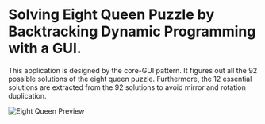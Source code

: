 # Solving Eight Queen Puzzle by Backtracking Dynamic Programming with a GUI.

This application is designed by the core-GUI pattern. It figures out all the 92 possible solutions of the eight queen puzzle. Furthermore, the 12 essential solutions are extracted from the 92 solutions to avoid mirror and rotation duplication.

![Eight Queen Preview](https://drive.google.com/uc?export=view&id=1Ye7InkhLwbtutIwBpMmsxH1t1io8rfE4 "Eight Queen Preview")
